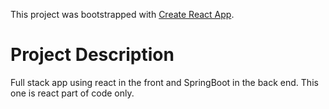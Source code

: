 This project was bootstrapped with [Create React App](https://github.com/facebook/create-react-app).

# Project Description
Full stack app using react in the front and SpringBoot in the back end. This one is react part of code only.
